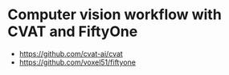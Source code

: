 # Computer vision workflow with CVAT and FiftyOne

- https://github.com/cvat-ai/cvat
- https://github.com/voxel51/fiftyone